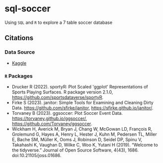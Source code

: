 # sql-soccer
Using `SQL` and `R` to explore a 7 table soccer database

## Citations
### Data Source
- [Kaggle](https://www.kaggle.com/datasets/technika148/football-database?select=leagues.csv)
### `R` Packages
- Drucker R (2022). sportyR: Plot Scaled 'ggplot' Representations of Sports Playing Surfaces. R package version 2.1.0, https://github.com/sportsdataverse/sportyR.
- Firke S (2023). janitor: Simple Tools for Examining and Cleaning Dirty Data. https://github.com/sfirke/janitor, https://sfirke.github.io/janitor/.
- Torvaney B (2023). ggsoccer: Plot Soccer Event Data. https://torvaney.github.io/ggsoccer/, https://github.com/Torvaney/ggsoccer.
- Wickham H, Averick M, Bryan J, Chang W, McGowan LD, François R, Grolemund G, Hayes A, Henry L, Hester J, Kuhn M, Pedersen TL, Miller E, Bache SM, Müller K, Ooms J, Robinson D, Seidel DP, Spinu V, Takahashi K, Vaughan D, Wilke C, Woo K, Yutani H (2019). “Welcome to the tidyverse.” Journal of Open Source Software, 4(43), 1686. doi:10.21105/joss.01686.
